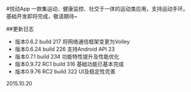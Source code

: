 #悦动App
一款集运动、健康监控、社交于一体的运动类应用，支持运动手环。  
基础开发即将完成，敬请期待~

##更新日志
- 版本0.6.2 build 217 将网络通信框架变更为Volley
- 版本0.6.24 build 226 支持Android API 23
- 版本0.7.1 build 234 功能特性提升及性能优化
- 版本0.9.72 RC1 build 316 基础功能已基本完成
- 版本0.9.76 RC2 build 322 UI及稳定性完善

2015.10.20